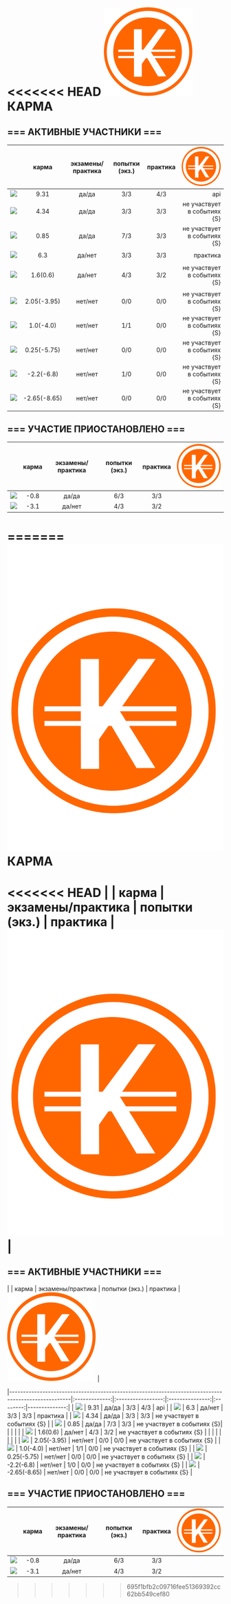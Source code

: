 <<<<<<< HEAD
﻿![karma](PROJECTS/3D-PRINTR/MODELS/Maxim_L/Inkscape/svg/Karma/Karma_V3.svg) КАРМА
  ===
  
  ## === АКТИВНЫЕ УЧАСТНИКИ ===
  
  |                                                                                                    |     карма     | экзамены/практика |  попытки (экз.) | практика |     ![karma](PROJECTS/3D-PRINTR/MODELS/Maxim_L/Inkscape/svg/Karma/Karma_V3.svg)    |
  |----------------------------------------------------------------------------------------------------|:-------------:|:-----------------:|:---------------:|:--------:|--------------:|
  | [![](https://avatars1.githubusercontent.com/u/4226210?s=40)](https://github.com/SherozKarimov)     |   9.31       |        да/да      |       3/3       |   4/3    |  api     |
  | [![](https://avatars2.githubusercontent.com/u/3838734?s=40)](https://github.com/MaximLoguncov)     |   4.34        |        да/да      |       3/3       |   3/3    |     не участвует в событиях {S}     |
  | [![](https://avatars2.githubusercontent.com/u/5991448?s=40)](https://github.com/DmitryShiukaev)    |   0.85        |        да/да      |       7/3       |   3/3    | не участвует в событиях {S}|
  |                                                                                                    |               |                   |                 |          |               |
  | [![](https://avatars0.githubusercontent.com/u/3833771?s=40)](https://github.com/PavelShalaginov)   |   6.3    |        да/нет     |       3/3       |   3/3    |    практика     |
  |             |                 |          |                            |                       |               |  
  | [![](https://avatars1.githubusercontent.com/u/6498865?s=40)](https://github.com/MishaRubnicov)     |   1.6(0.6)   |        да/нет     |       4/3       |   3/2    |  не участвует в событиях {S}     |
  |                                                                                                    |               |                   |                 |          |               |
  | [![](https://avatars2.githubusercontent.com/u/6639503?s=40)](https://github.com/leonidprokopovich) |   2.05(-3.95)   |        нет/нет    |       0/0       |   0/0    |  не участвует в событиях {S} |
  | [![](https://avatars0.githubusercontent.com/u/6568321?s=40)](https://github.com/TanyaPetrova)      |  1.0(-4.0)   |        нет/нет    |       1/1       |   0/0    |  не участвует в событиях {S} |
  | [![](https://avatars0.githubusercontent.com/u/6037393?s=40)](https://github.com/VictorPetukhov)    |   0.25(-5.75) |        нет/нет    |       0/0       |   0/0    | не участвует в событиях {S} |
  | [![](https://avatars2.githubusercontent.com/u/6450286?s=40)](https://github.com/NikitaGolub)       |  -2.2(-6.8)   |        нет/нет    |       1/0       |   0/0    |  не участвует в событиях {S} |
  | [![](https://avatars0.githubusercontent.com/u/6639543?s=40)](https://github.com/EgorDergaew)       |  -2.65(-8.65) |        нет/нет    |       0/0       |   0/0    | не участвует в событиях {S} |
  
  
  
  
  ## === УЧАСТИЕ ПРИОСТАНОВЛЕНО ===
  
  |                                                                                                    |     карма     | экзамены/практика |  попытки (экз.) | практика |     ![karma](PROJECTS/3D-PRINTR/MODELS/Maxim_L/Inkscape/svg/Karma/Karma_V3.svg)    |
  |----------------------------------------------------------------------------------------------------|:-------------:|:-----------------:|:---------------:|:--------:|--------------:|
  | [![](https://avatars3.githubusercontent.com/u/4639509?s=40)](https://github.com/ArtemKvadzba)      |  -0.8        |        да/да      |       6/3       |   3/3    |               |
  | [![](https://avatars1.githubusercontent.com/u/6061182?s=40)](https://github.com/GeorgeOvchinnikov) |  -3.1        |        да/нет     |       4/3       |   3/2    |      |
  
=======
﻿![karma](PROJECTS/3D-PRINTR/MODELS/Maxim_L/Inkscape/svg/Karma/Karma_V3.png) КАРМА
===

<<<<<<< HEAD
|                                                                                                    |     карма     | экзамены/практика |  попытки (экз.) | практика |     ![karma](PROJECTS/3D-PRINTR/MODELS/Maxim_L/Inkscape/svg/Karma/Karma_V3.png)    |
=======
## === АКТИВНЫЕ УЧАСТНИКИ ===

|                                                                                                    |     карма     | экзамены/практика |  попытки (экз.) | практика |     ![karma](PROJECTS/3D-PRINTR/MODELS/Maxim_L/Inkscape/svg/Karma/Karma_V3.svg)    |

|----------------------------------------------------------------------------------------------------|:-------------:|:-----------------:|:---------------:|:--------:|--------------:|
| [![](https://avatars1.githubusercontent.com/u/4226210?s=40)](https://github.com/SherozKarimov)     |   9.31       |        да/да      |       3/3       |   4/3    |  api     |
| [![](https://avatars0.githubusercontent.com/u/3833771?s=40)](https://github.com/PavelShalaginov)   |   6.3    |        да/нет     |       3/3       |   3/3    |    практика     |
| [![](https://avatars2.githubusercontent.com/u/3838734?s=40)](https://github.com/MaximLoguncov)     |   4.34        |        да/да      |       3/3       |   3/3    |     не участвует в событиях {S}     |
| [![](https://avatars2.githubusercontent.com/u/5991448?s=40)](https://github.com/DmitryShiukaev)    |   0.85        |        да/да      |       7/3       |   3/3    | не участвует в событиях {S}|
                 |                 |          |               |
| [![](https://avatars1.githubusercontent.com/u/6498865?s=40)](https://github.com/MishaRubnicov)     |   1.6(0.6)   |        да/нет     |       4/3       |   3/2    |  не участвует в событиях {S}     |
|                                                                                                    |               |                   |                 |          |               |
| [![](https://avatars2.githubusercontent.com/u/6639503?s=40)](https://github.com/leonidprokopovich) |   2.05(-3.95)   |        нет/нет    |       0/0       |   0/0    |  не участвует в событиях {S} |
| [![](https://avatars0.githubusercontent.com/u/6568321?s=40)](https://github.com/TanyaPetrova)      |  1.0(-4.0)   |        нет/нет    |       1/1       |   0/0    |  не участвует в событиях {S} |
| [![](https://avatars0.githubusercontent.com/u/6037393?s=40)](https://github.com/VictorPetukhov)    |   0.25(-5.75) |        нет/нет    |       0/0       |   0/0    | не участвует в событиях {S} |
| [![](https://avatars2.githubusercontent.com/u/6450286?s=40)](https://github.com/NikitaGolub)       |  -2.2(-6.8)   |        нет/нет    |       1/0       |   0/0    |  не участвует в событиях {S} |
| [![](https://avatars0.githubusercontent.com/u/6639543?s=40)](https://github.com/EgorDergaew)       |  -2.65(-8.65) |        нет/нет    |       0/0       |   0/0    | не участвует в событиях {S} |




## === УЧАСТИЕ ПРИОСТАНОВЛЕНО ===

|                                                                                                    |     карма     | экзамены/практика |  попытки (экз.) | практика |     ![karma](PROJECTS/3D-PRINTR/MODELS/Maxim_L/Inkscape/svg/Karma/Karma_V3.svg)    |
|----------------------------------------------------------------------------------------------------|:-------------:|:-----------------:|:---------------:|:--------:|--------------:|
| [![](https://avatars3.githubusercontent.com/u/4639509?s=40)](https://github.com/ArtemKvadzba)      |  -0.8        |        да/да      |       6/3       |   3/3    |               |
| [![](https://avatars1.githubusercontent.com/u/6061182?s=40)](https://github.com/GeorgeOvchinnikov) |  -3.1        |        да/нет     |       4/3       |   3/2    |      |
>>>>>>> 695f1bfb2c09716fee51369392cc62bb549cef80
